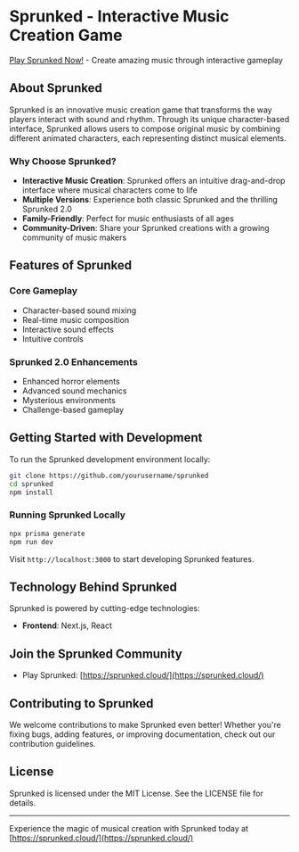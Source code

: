 
# Sprunked - Interactive Music Creation Game

[Play Sprunked Now!](https://sprunked.cloud/) - Create amazing music through interactive gameplay

## About Sprunked

Sprunked is an innovative music creation game that transforms the way players interact with sound and rhythm. Through its unique character-based interface, Sprunked allows users to compose original music by combining different animated characters, each representing distinct musical elements.

### Why Choose Sprunked?

- **Interactive Music Creation**: Sprunked offers an intuitive drag-and-drop interface where musical characters come to life
- **Multiple Versions**: Experience both classic Sprunked and the thrilling Sprunked 2.0
- **Family-Friendly**: Perfect for music enthusiasts of all ages
- **Community-Driven**: Share your Sprunked creations with a growing community of music makers

## Features of Sprunked

### Core Gameplay
- Character-based sound mixing
- Real-time music composition
- Interactive sound effects
- Intuitive controls

### Sprunked 2.0 Enhancements
- Enhanced horror elements
- Advanced sound mechanics
- Mysterious environments
- Challenge-based gameplay

## Getting Started with Development

To run the Sprunked development environment locally:

```bash
git clone https://github.com/yourusername/sprunked
cd sprunked
npm install
```

### Running Sprunked Locally

```bash
npx prisma generate
npm run dev
```

Visit `http://localhost:3000` to start developing Sprunked features.

## Technology Behind Sprunked

Sprunked is powered by cutting-edge technologies:

- **Frontend**: Next.js, React

## Join the Sprunked Community

- Play Sprunked: [https://sprunked.cloud/](https://sprunked.cloud/)

## Contributing to Sprunked

We welcome contributions to make Sprunked even better! Whether you're fixing bugs, adding features, or improving documentation, check out our contribution guidelines.

## License

Sprunked is licensed under the MIT License. See the LICENSE file for details.

---

Experience the magic of musical creation with Sprunked today at [https://sprunked.cloud/](https://sprunked.cloud/)

